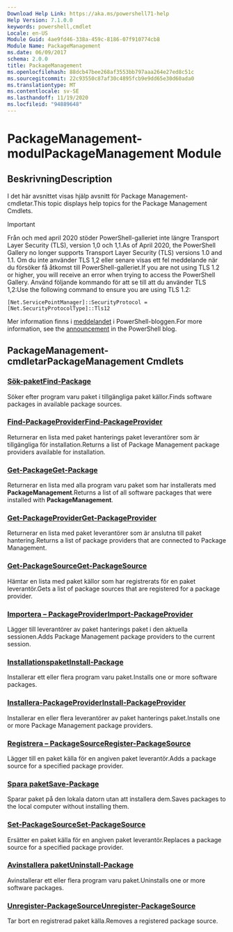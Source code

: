 ```yaml
---
Download Help Link: https://aka.ms/powershell71-help
Help Version: 7.1.0.0
keywords: powershell,cmdlet
Locale: en-US
Module Guid: 4ae9fd46-338a-459c-8186-07f910774cb8
Module Name: PackageManagement
ms.date: 06/09/2017
schema: 2.0.0
title: PackageManagement
ms.openlocfilehash: 88dcb47bee268af3553bb797aaa264e27ed8c51c
ms.sourcegitcommit: 22c93550c87af30c4895fcb9e9dd65e30d60ada0
ms.translationtype: MT
ms.contentlocale: sv-SE
ms.lasthandoff: 11/19/2020
ms.locfileid: "94889648"
---
```

# <span data-ttu-id="10fb2-103">PackageManagement-modul</span><span class="sxs-lookup"><span data-stu-id="10fb2-103">PackageManagement Module</span></span>

## <span data-ttu-id="10fb2-104">Beskrivning</span><span class="sxs-lookup"><span data-stu-id="10fb2-104">Description</span></span>

<span data-ttu-id="10fb2-105">I det här avsnittet visas hjälp avsnitt för Package Management-cmdletar.</span><span class="sxs-lookup"><span data-stu-id="10fb2-105">This topic displays help topics for the Package Management Cmdlets.</span></span>

> [!IMPORTANT]
> <span data-ttu-id="10fb2-106">Från och med april 2020 stöder PowerShell-galleriet inte längre Transport Layer Security (TLS), version 1,0 och 1,1.</span><span class="sxs-lookup"><span data-stu-id="10fb2-106">As of April 2020, the PowerShell Gallery no longer supports Transport Layer Security (TLS) versions 1.0 and 1.1.</span></span> <span data-ttu-id="10fb2-107">Om du inte använder TLS 1,2 eller senare visas ett fel meddelande när du försöker få åtkomst till PowerShell-galleriet.</span><span class="sxs-lookup"><span data-stu-id="10fb2-107">If you are not using TLS 1.2 or higher, you will receive an error when trying to access the PowerShell Gallery.</span></span> <span data-ttu-id="10fb2-108">Använd följande kommando för att se till att du använder TLS 1,2:</span><span class="sxs-lookup"><span data-stu-id="10fb2-108">Use the following command to ensure you are using TLS 1.2:</span></span>
>
> `[Net.ServicePointManager]::SecurityProtocol = [Net.SecurityProtocolType]::Tls12`
>
> <span data-ttu-id="10fb2-109">Mer information finns i [meddelandet](https://devblogs.microsoft.com/powershell/powershell-gallery-tls-support/) i PowerShell-bloggen.</span><span class="sxs-lookup"><span data-stu-id="10fb2-109">For more information, see the [announcement](https://devblogs.microsoft.com/powershell/powershell-gallery-tls-support/) in the PowerShell blog.</span></span>

## <span data-ttu-id="10fb2-110">PackageManagement-cmdletar</span><span class="sxs-lookup"><span data-stu-id="10fb2-110">PackageManagement Cmdlets</span></span>

### [<span data-ttu-id="10fb2-111">Sök-paket</span><span class="sxs-lookup"><span data-stu-id="10fb2-111">Find-Package</span></span>](Find-Package.md)
<span data-ttu-id="10fb2-112">Söker efter program varu paket i tillgängliga paket källor.</span><span class="sxs-lookup"><span data-stu-id="10fb2-112">Finds software packages in available package sources.</span></span>

### [<span data-ttu-id="10fb2-113">Find-PackageProvider</span><span class="sxs-lookup"><span data-stu-id="10fb2-113">Find-PackageProvider</span></span>](Find-PackageProvider.md)
<span data-ttu-id="10fb2-114">Returnerar en lista med paket hanterings paket leverantörer som är tillgängliga för installation.</span><span class="sxs-lookup"><span data-stu-id="10fb2-114">Returns a list of Package Management package providers available for installation.</span></span>

### [<span data-ttu-id="10fb2-115">Get-Package</span><span class="sxs-lookup"><span data-stu-id="10fb2-115">Get-Package</span></span>](Get-Package.md)
<span data-ttu-id="10fb2-116">Returnerar en lista med alla program varu paket som har installerats med **PackageManagement**.</span><span class="sxs-lookup"><span data-stu-id="10fb2-116">Returns a list of all software packages that were installed with **PackageManagement**.</span></span>

### [<span data-ttu-id="10fb2-117">Get-PackageProvider</span><span class="sxs-lookup"><span data-stu-id="10fb2-117">Get-PackageProvider</span></span>](Get-PackageProvider.md)
<span data-ttu-id="10fb2-118">Returnerar en lista med paket leverantörer som är anslutna till paket hantering.</span><span class="sxs-lookup"><span data-stu-id="10fb2-118">Returns a list of package providers that are connected to Package Management.</span></span>

### [<span data-ttu-id="10fb2-119">Get-PackageSource</span><span class="sxs-lookup"><span data-stu-id="10fb2-119">Get-PackageSource</span></span>](Get-PackageSource.md)
<span data-ttu-id="10fb2-120">Hämtar en lista med paket källor som har registrerats för en paket leverantör.</span><span class="sxs-lookup"><span data-stu-id="10fb2-120">Gets a list of package sources that are registered for a package provider.</span></span>

### [<span data-ttu-id="10fb2-121">Importera – PackageProvider</span><span class="sxs-lookup"><span data-stu-id="10fb2-121">Import-PackageProvider</span></span>](Import-PackageProvider.md)
<span data-ttu-id="10fb2-122">Lägger till leverantörer av paket hanterings paket i den aktuella sessionen.</span><span class="sxs-lookup"><span data-stu-id="10fb2-122">Adds Package Management package providers to the current session.</span></span>

### [<span data-ttu-id="10fb2-123">Installationspaket</span><span class="sxs-lookup"><span data-stu-id="10fb2-123">Install-Package</span></span>](Install-Package.md)
<span data-ttu-id="10fb2-124">Installerar ett eller flera program varu paket.</span><span class="sxs-lookup"><span data-stu-id="10fb2-124">Installs one or more software packages.</span></span>

### [<span data-ttu-id="10fb2-125">Installera-PackageProvider</span><span class="sxs-lookup"><span data-stu-id="10fb2-125">Install-PackageProvider</span></span>](Install-PackageProvider.md)
<span data-ttu-id="10fb2-126">Installerar en eller flera leverantörer av paket hanterings paket.</span><span class="sxs-lookup"><span data-stu-id="10fb2-126">Installs one or more Package Management package providers.</span></span>

### [<span data-ttu-id="10fb2-127">Registrera – PackageSource</span><span class="sxs-lookup"><span data-stu-id="10fb2-127">Register-PackageSource</span></span>](Register-PackageSource.md)
<span data-ttu-id="10fb2-128">Lägger till en paket källa för en angiven paket leverantör.</span><span class="sxs-lookup"><span data-stu-id="10fb2-128">Adds a package source for a specified package provider.</span></span>

### [<span data-ttu-id="10fb2-129">Spara paket</span><span class="sxs-lookup"><span data-stu-id="10fb2-129">Save-Package</span></span>](Save-Package.md)
<span data-ttu-id="10fb2-130">Sparar paket på den lokala datorn utan att installera dem.</span><span class="sxs-lookup"><span data-stu-id="10fb2-130">Saves packages to the local computer without installing them.</span></span>

### [<span data-ttu-id="10fb2-131">Set-PackageSource</span><span class="sxs-lookup"><span data-stu-id="10fb2-131">Set-PackageSource</span></span>](Set-PackageSource.md)
<span data-ttu-id="10fb2-132">Ersätter en paket källa för en angiven paket leverantör.</span><span class="sxs-lookup"><span data-stu-id="10fb2-132">Replaces a package source for a specified package provider.</span></span>

### [<span data-ttu-id="10fb2-133">Avinstallera paket</span><span class="sxs-lookup"><span data-stu-id="10fb2-133">Uninstall-Package</span></span>](Uninstall-Package.md)
<span data-ttu-id="10fb2-134">Avinstallerar ett eller flera program varu paket.</span><span class="sxs-lookup"><span data-stu-id="10fb2-134">Uninstalls one or more software packages.</span></span>

### [<span data-ttu-id="10fb2-135">Unregister-PackageSource</span><span class="sxs-lookup"><span data-stu-id="10fb2-135">Unregister-PackageSource</span></span>](Unregister-PackageSource.md)
<span data-ttu-id="10fb2-136">Tar bort en registrerad paket källa.</span><span class="sxs-lookup"><span data-stu-id="10fb2-136">Removes a registered package source.</span></span>

